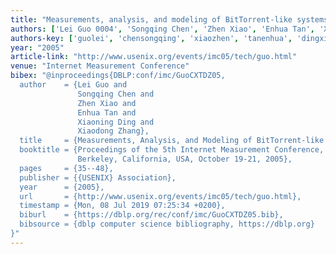 ```yaml
---
title: "Measurements, analysis, and modeling of BitTorrent-like systems"
authors: ['Lei Guo 0004', 'Songqing Chen', 'Zhen Xiao', 'Enhua Tan', 'Xiaoning Ding', 'Xiaodong Zhang 0001']
authors-key: ['guolei', 'chensongqing', 'xiaozhen', 'tanenhua', 'dingxiaoning', 'zhangxiaodong']
year: "2005"
article-link: "http://www.usenix.org/events/imc05/tech/guo.html"
venue: "Internet Measurement Conference"
bibex: "@inproceedings{DBLP:conf/imc/GuoCXTDZ05,
  author    = {Lei Guo and
               Songqing Chen and
               Zhen Xiao and
               Enhua Tan and
               Xiaoning Ding and
               Xiaodong Zhang},
  title     = {Measurements, Analysis, and Modeling of BitTorrent-like Systems},
  booktitle = {Proceedings of the 5th Internet Measurement Conference, {IMC} 2005,
               Berkeley, California, USA, October 19-21, 2005},
  pages     = {35--48},
  publisher = {{USENIX} Association},
  year      = {2005},
  url       = {http://www.usenix.org/events/imc05/tech/guo.html},
  timestamp = {Mon, 08 Jul 2019 07:25:34 +0200},
  biburl    = {https://dblp.org/rec/conf/imc/GuoCXTDZ05.bib},
  bibsource = {dblp computer science bibliography, https://dblp.org}
}"
---
```

